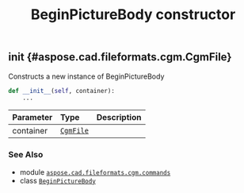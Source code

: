 ﻿---
title: BeginPictureBody constructor
second_title: Aspose.CAD for Python via .NET API References
description: 
type: docs
weight: 10
url: /python-net/aspose.cad.fileformats.cgm.commands/beginpicturebody/__init__/
is_root: false
---

## __init__ {#aspose.cad.fileformats.cgm.CgmFile}

Constructs a new instance of BeginPictureBody



```python
def __init__(self, container):
    ...
```


| Parameter | Type | Description |
| :- | :- | :- |
| container | [`CgmFile`](/cad/python-net/aspose.cad.fileformats.cgm/cgmfile) |  |



### See Also
* module [`aspose.cad.fileformats.cgm.commands`](../../)
* class [`BeginPictureBody`](/cad/python-net/aspose.cad.fileformats.cgm.commands/beginpicturebody)
